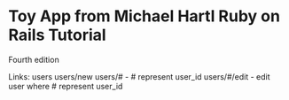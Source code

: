 # Toy App from Michael Hartl Ruby on Rails Tutorial
Fourth edition

Links:
users
users/new
users/# - # represent user_id
users/#/edit - edit user where # represent user_id